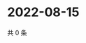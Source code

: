 # 2022-08-15

共 0 条

<!-- BEGIN WEIBO -->
<!-- 最后更新时间 Mon Aug 15 2022 07:00:59 GMT+0800 (China Standard Time) -->

<!-- END WEIBO -->
